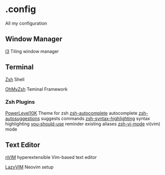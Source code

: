 # .config

All my configuration

## Window Manager

[I3](https://i3wm.org/) Tiling window manager

## Terminal

[Zsh](https://www.zsh.org/) Shell

[OhMyZsh](https://ohmyz.sh/) Teminal Framework

### Zsh Plugins

[PowerLevel10K](https://github.com/romkatv/powerlevel10k) Theme for zsh
[zsh-autocomplete](https://github.com/marlonrichert/zsh-autocomplete) autocomplete
[zsh-autosuggestions](https://github.com/zsh-users/zsh-autosuggestions) suggests commands
[zsh-syntax-highlighting](https://github.com/zsh-users/zsh-syntax-highlighting) syntax highlighting
[you-should-use](https://github.com/MichaelAquilina/zsh-you-should-use) reminder existing aliases
[zsh-vi-mode](https://github.com/jeffreytse/zsh-vi-mode) vi(vim) mode

## Text Editor

[nVIM](https://neovim.io/) hyperextensible Vim-based text editor

[LazyVIM](https://www.lazyvim.org/) Neovim setup
